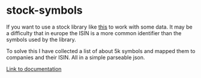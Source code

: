 # stock-symbols

If you want to use a stock library like [this](https://github.com/sstrickx/yahoofinance-api") to work with some data. It may be a difficulty that in europe the ISIN is a more common identifier than the symbols used by the library.

To solve this I have collected a list of about 5k symbols and mapped them to companies and their ISIN. All in a simple parseable json.

[Link to documentation](https://sw-fox.github.io/stock-symbols/)
